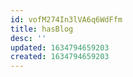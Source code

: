 ```yaml
---
id: vofM274In3lVA6q6WdFfm
title: hasBlog
desc: ''
updated: 1634794659203
created: 1634794659203
---
```



